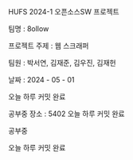 HUFS 2024-1 오픈소스SW 프로젝트

팀명 : 8ollow

프로젝트 주제 : 웹 스크래퍼

팀원 : 박서연, 김재준, 김우진, 김재헌

날짜 : 2024 - 05 - 01

오늘 하루 커밋 완료

공부중
장소 : 5402
오늘 하루 커밋 완료

공부중

오늘 하루 커밋 완료
